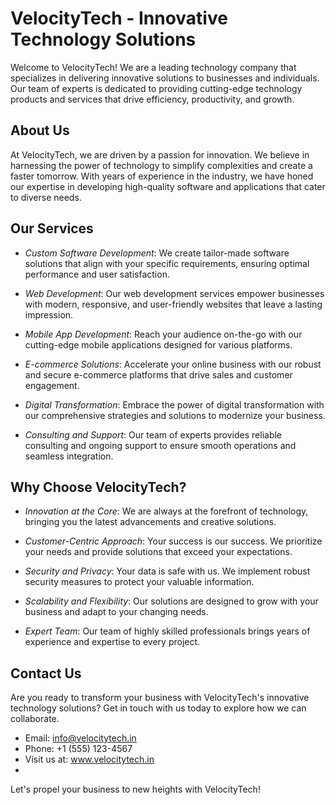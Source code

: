 # VelocityTech - Innovative Technology Solutions



Welcome to VelocityTech! We are a leading technology company that specializes in delivering innovative solutions to businesses and individuals. Our team of experts is dedicated to providing cutting-edge technology products and services that drive efficiency, productivity, and growth.

## About Us

At VelocityTech, we are driven by a passion for innovation. We believe in harnessing the power of technology to simplify complexities and create a faster tomorrow. With years of experience in the industry, we have honed our expertise in developing high-quality software and applications that cater to diverse needs.

## Our Services

- *Custom Software Development*: We create tailor-made software solutions that align with your specific requirements, ensuring optimal performance and user satisfaction.

- *Web Development*: Our web development services empower businesses with modern, responsive, and user-friendly websites that leave a lasting impression.

- *Mobile App Development*: Reach your audience on-the-go with our cutting-edge mobile applications designed for various platforms.

- *E-commerce Solutions*: Accelerate your online business with our robust and secure e-commerce platforms that drive sales and customer engagement.

- *Digital Transformation*: Embrace the power of digital transformation with our comprehensive strategies and solutions to modernize your business.

- *Consulting and Support*: Our team of experts provides reliable consulting and ongoing support to ensure smooth operations and seamless integration.

## Why Choose VelocityTech?

- *Innovation at the Core*: We are always at the forefront of technology, bringing you the latest advancements and creative solutions.

- *Customer-Centric Approach*: Your success is our success. We prioritize your needs and provide solutions that exceed your expectations.

- *Security and Privacy*: Your data is safe with us. We implement robust security measures to protect your valuable information.

- *Scalability and Flexibility*: Our solutions are designed to grow with your business and adapt to your changing needs.

- *Expert Team*: Our team of highly skilled professionals brings years of experience and expertise to every project.

## Contact Us

Are you ready to transform your business with VelocityTech's innovative technology solutions? Get in touch with us today to explore how we can collaborate.

- Email: info@velocitytech.in
- Phone: +1 (555) 123-4567
- Visit us at: www.velocitytech.in
- 

Let's propel your business to new heights with VelocityTech!
